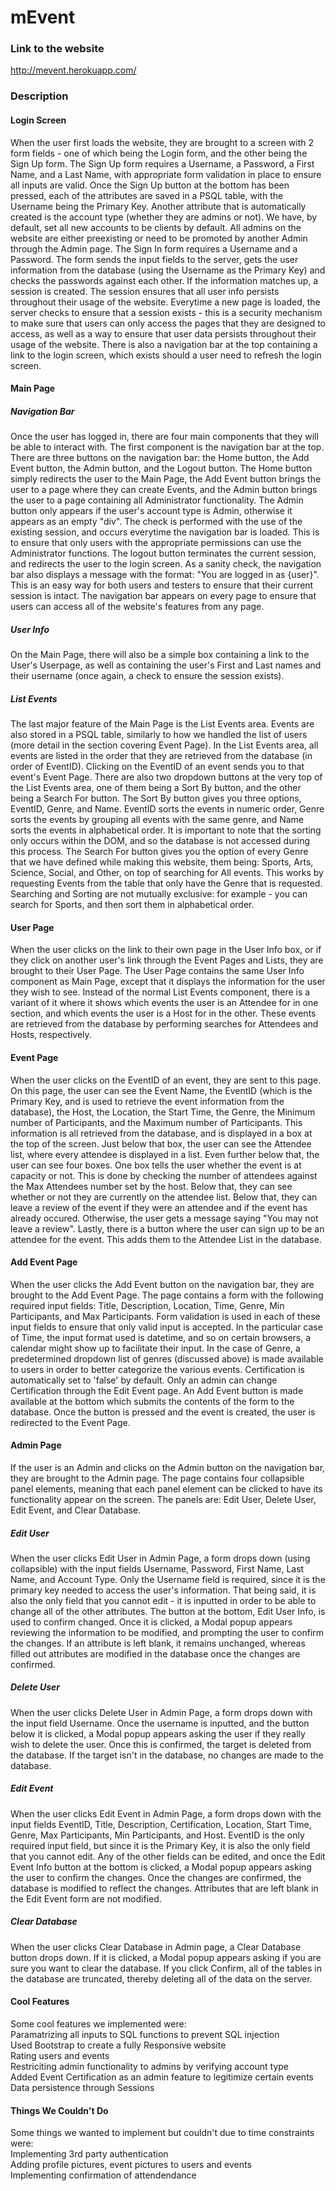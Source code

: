 # mEvent

### Link to the website
http://mevent.herokuapp.com/

### Description

#### Login Screen
When the user first loads the website, they are brought to a screen with 2 form fields - one of which being the Login form, and the other being the Sign Up form. The Sign Up form requires a Username, a Password, a First Name, and a Last Name, with appropriate form validation in place to ensure all inputs are valid. Once the Sign Up button at the bottom has been pressed, each of the attributes are saved in a PSQL table, with the Username being the Primary Key. Another attribute that is automatically created is the account type (whether they are admins or not). We have, by default, set all new accounts to be clients by default. All admins on the website are either preexisting or need to be promoted by another Admin through the Admin page. The Sign In form requires a Username and a Password. The form sends the input fields to the server, gets the user information from the database (using the Username as the Primary Key) and checks the passwords against each other. If the information matches up, a session is created. The session ensures that all user info persists throughout their usage of the website. Everytime a new page is loaded, the server checks to ensure that a session exists - this is a security mechanism to make sure that users can only access the pages that they are designed to access, as well as a way to ensure that user data persists throughout their usage of the website. There is also a navigation bar at the top containing a link to the login screen, which exists should a user need to refresh the login screen.

#### Main Page
##### Navigation Bar
Once the user has logged in, there are four main components that they will be able to interact with. The first component is the navigation bar at the top. There are three buttons on the navigation bar: the Home button, the Add Event button, the Admin button, and the Logout button. The Home button simply redirects the user to the Main Page, the Add Event button brings the user to a page where they can create Events, and the Admin button brings the user to a page containing all Administrator functionality. The Admin button only appears if the user's account type is Admin, otherwise it appears as an empty "div". The check is performed with the use of the existing session, and occurs everytime the navigation bar is loaded. This is to ensure that only users with the appropriate permissions can use the Administrator functions. The logout button terminates the current session, and redirects the user to the login screen. As a sanity check, the navigation bar also displays a message with the format: "You are logged in as {user}". This is an easy way for both users and testers to ensure that their current session is intact. The navigation bar appears on every page to ensure that users can access all of the website's features from any page.

##### User Info
On the Main Page, there will also be a simple box containing a link to the User's Userpage, as well as containing the user's First and Last names and their username (once again, a check to ensure the session exists).

##### List Events
The last major feature of the Main Page is the List Events area. Events are also stored in a PSQL table, similarly to how we handled the list of users (more detail in the section covering Event Page). In the List Events area, all events are listed in the order that they are retrieved from the database (in order of EventID). Clicking on the EventID of an event sends you to that event's Event Page. There are also two dropdown buttons at the very top of the List Events area, one of them being a Sort By button, and the other being a Search For button. The Sort By button gives you three options, EventID, Genre, and Name. EventID sorts the events in numeric order, Genre sorts the events by grouping all events with the same genre, and Name sorts the events in alphabetical order. It is important to note that the sorting only occurs within the DOM, and so the database is not accessed during this process. The Search For button gives you the option of every Genre that we have defined while making this website, them being: Sports, Arts, Science, Social, and Other, on top of searching for All events. This works by requesting Events from the table that only have the Genre that is requested. Searching and Sorting are not mutually exclusive: for example - you can search for Sports, and then sort them in alphabetical order.

#### User Page
When the user clicks on the link to their own page in the User Info box, or if they click on another user's link through the Event Pages and Lists, they are brought to their User Page. The User Page contains the same User Info component as Main Page, except that it displays the information for the user they wish to see. Instead of the normal List Events component, there is a variant of it where it shows which events the user is an Attendee for in one section, and which events the user is a Host for in the other. These events are retrieved from the database by performing searches for Attendees and Hosts, respectively.

#### Event Page
When the user clicks on the EventID of an event, they are sent to this page. On this page, the user can see the Event Name, the EventID (which is the Primary Key, and is used to retrieve the event information from the database), the Host, the Location, the Start Time, the Genre, the Minimum number of Participants, and the Maximum number of Participants. This information is all retrieved from the database, and is displayed in a box at the top of the screen. Just below that box, the user can see the Attendee list, where every attendee is displayed in a list. Even further below that, the user can see four boxes. One box tells the user whether the event is at capacity or not. This is done by checking the number of attendees against the Max Attendees number set by the host. Below that, they can see whether or not they are currently on the attendee list. Below that, they can leave a review of the event if they were an attendee and if the event has already occured. Otherwise, the user gets a message saying "You may not leave a review". Lastly, there is a button where the user can sign up to be an attendee for the event. This adds them to the Attendee List in the database.

#### Add Event Page
When the user clicks the Add Event button on the navigation bar, they are brought to the Add Event Page. The page contains a form with the following required input fields: Title, Description, Location, Time, Genre, Min Participants, and Max Participants. Form validation is used in each of these input fields to ensure that only valid input is accepted. In the particular case of Time, the input format used is datetime, and so on certain browsers, a calendar might show up to facilitate their input. In the case of Genre, a predetermined dropdown list of genres (discussed above) is made available to users in order to better categorize the various events. Certification is automatically set to 'false' by default. Only an admin can change Certification through the Edit Event page. An Add Event button is made available at the bottom which submits the contents of the form to the database. Once the button is pressed and the event is created, the user is redirected to the Event Page.

#### Admin Page
If the user is an Admin and clicks on the Admin button on the navigation bar, they are brought to the Admin page. The page contains four collapsible panel elements, meaning that each panel element can be clicked to have its functionality appear on the screen. The panels are: Edit User, Delete User, Edit Event, and Clear Database.

##### Edit User
When the user clicks Edit User in Admin Page, a form drops down (using collapsible) with the input fields Username, Password, First Name, Last Name, and Account Type. Only the Username field is required, since it is the primary key needed to access the user's information. That being said, it is also the only field that you cannot edit - it is inputted in order to be able to change all of the other attributes. The button at the bottom, Edit User Info, is used to confirm changed. Once it is clicked, a Modal popup appears reviewing the information to be modified, and prompting the user to confirm the changes. If an attribute is left blank, it remains unchanged, whereas filled out attributes are modified in the database once the changes are confirmed.

##### Delete User
When the user clicks Delete User in Admin Page, a form drops down with the input field Username. Once the username is inputted, and the button below it is clicked, a Modal popup appears asking the user if they really wish to delete the user. Once this is confirmed, the target is deleted from the database. If the target isn't in the database, no changes are made to the database.

##### Edit Event
When the user clicks Edit Event in Admin Page, a form drops down with the input fields EventID, Title, Description, Certification, Location, Start Time, Genre, Max Participants, Min Participants, and Host. EventID is the only required input field, but since it is the Primary Key, it is also the only field that you cannot edit. Any of the other fields can be edited, and once the Edit Event Info button at the bottom is clicked, a Modal popup appears asking the user to confirm the changes. Once the changes are confirmed, the database is modified to reflect the changes. Attributes that are left blank in the Edit Event form are not modified.

##### Clear Database
When the user clicks Clear Database in Admin page, a Clear Database button drops down. If it is clicked, a Modal popup appears asking if you are sure you want to clear the database. If you click Confirm, all of the tables in the database are truncated, thereby deleting all of the data on the server.

#### Cool Features
Some cool features we implemented were:  
Paramatrizing all inputs to SQL functions to prevent SQL injection  
Used Bootstrap to create a fully Responsive website  
Rating users and events  
Restriciting admin functionality to admins by verifying account type  
Added Event Certification as an admin feature to legitimize certain events  
Data persistence through Sessions  

#### Things We Couldn't Do
Some things we wanted to implement but couldn't due to time constraints were:  
Implementing 3rd party authentication  
Adding profile pictures, event pictures to users and events  
Implementing confirmation of attendendance  
